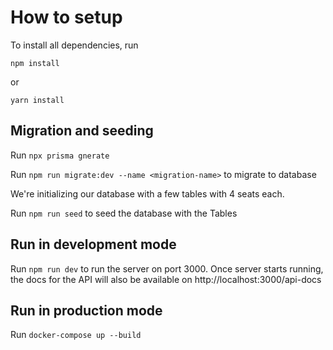 # How to setup

To install all dependencies, run

```
npm install
```

or

```
yarn install
```

## Migration and seeding

Run `npx prisma gnerate`

Run `npm run migrate:dev --name <migration-name>` to migrate to database

We're initializing our database with a few tables with 4 seats each.

Run `npm run seed` to seed the database with the Tables

## Run in development mode

Run `npm run dev` to run the server on port 3000.
Once server starts running, the docs for the API will also be available on http://localhost:3000/api-docs

## Run in production mode

Run `docker-compose up --build`
